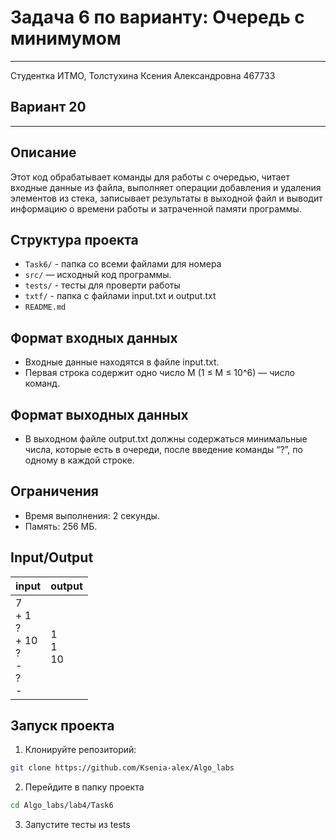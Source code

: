 # Задача 6 по варианту: Очередь с минимумом
___
Студентка ИТМО, Толстухина Ксения Александровна 467733

## Вариант 20
___

## Описание
Этот код обрабатывает команды для работы с очередью, 
читает входные данные из файла, выполняет операции добавления и 
удаления элементов из стека, записывает результаты в выходной файл 
и выводит информацию о времени работы и затраченной памяти программы.

## Структура проекта
- `Task6/` - папка со всеми файлами для номера
- `src/` — исходный код программы.
- `tests/` - тесты для проверти работы
- `txtf/` - папка с файлами input.txt и output.txt
- `README.md`

## Формат входных данных
- Входные данные находятся в файле input.txt.
- Первая строка содержит одно число M (1 ≤ M ≤ 10^6) — число команд.

## Формат выходных данных
- В выходном файле output.txt должны содержаться минимальные числа, 
которые есть в очереди, после введение команды “?”, 
по одному в каждой строке.

## Ограничения
- Время выполнения: 2 секунды.
- Память: 256 МБ.

## Input/Output
| input                                                         | output             |
|---------------------------------------------------------------|--------------------|
| 7  <br/>+ 1  <br/>? <br/> + 10 <br/> ? <br/>-  <br/>? <br/> - | 1 <br/> 1 <br/> 10 |


## Запуск проекта
1. Клонируйте репозиторий:
```bash
git clone https://github.com/Ksenia-alex/Algo_labs
```

2. Перейдите в папку проекта
```bash
cd Algo_labs/lab4/Task6
```

3. Запустите тесты из tests
